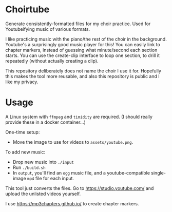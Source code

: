 # Choirtube

Generate consistently-formatted files for my choir practice. Used for Youtubeifying music of various formats.

I like practicing music with the piano/the rest of the choir in the background. Youtube's a surprisingly good music player for this! You can easily link to chapter markers, instead of guessing what minute/second each section starts. You can use the create-clip interface to loop one section, to drill it repeatedly (without actually creating a clip).

This repository deliberately does not name the choir I use it for. Hopefully this makes the tool more reusable, and also this repository is public and I like my privacy.

# Usage 

A Linux system with `ffmpeg` and `timidity` are required. (I should really provide these in a docker container...)

One-time setup:

* Move the image to use for videos to `assets/youtube.png`.

To add new music:

* Drop new music into `./input`
* Run `./build.sh`
* In `output`, you'll find an `ogg` music file, and a youtube-compatible single-image `mp4` file for each input.

This tool just converts the files. Go to https://studio.youtube.com/ and upload the unlisted videos yourself.

I use https://mp3chapters.github.io/ to create chapter markers.
